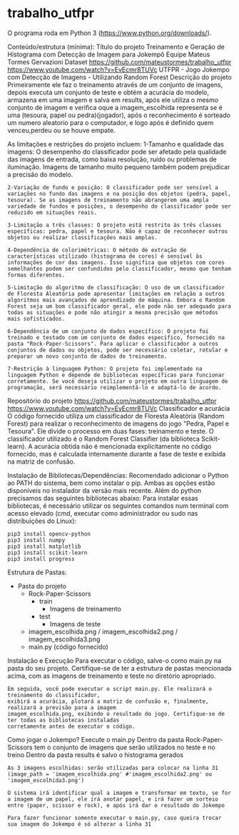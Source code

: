 # trabalho_utfpr
O programa roda em Python 3 (https://www.python.org/downloads/). 

Conteúdo/estrutura (mínima):
Título do projeto
	Treinamento e Geração de Histograma com Detecção de Imagem para Jokempô
Equipe
	Mateus Tormes Gervazioni
Dataset
	https://github.com/mateustormes/trabalho_utfpr
  https://www.youtube.com/watch?v=EvEcmr8TUVc
  UTFPR - Jogo Jokempo com Detecção de Imagens - Utilizando Random Forest
Descrição do projeto
	Primeiramente ele faz o treinamento através de um conjunto de imagens, depois executa um conjunto de teste
	e obtém a acurácia do modelo, armazena em uma imagem e salva em results, após ele utiliza o mesmo conjunto de imagem e verifica oque a imagem_escolhida representa se é uma (tesoura, papel ou pedra)(jogador),
	após o reconhecimento é sorteado um numero aleatorio para o computador, e logo após é definido quem venceu,perdeu ou se houve empate.

As limitações e restrições do projeto incluem:
    1-Tamanho e qualidade das imagens: O desempenho do classificador pode ser afetado pela qualidade das imagens de entrada, como baixa resolução, ruído ou problemas de iluminação. Imagens de tamanho muito pequeno também podem prejudicar a precisão do modelo.

    2-Variação de fundo e posição: O classificador pode ser sensível a variações no fundo das imagens e na posição dos objetos (pedra, papel, tesoura). Se as imagens de treinamento não abrangerem uma ampla variedade de fundos e posições, o desempenho do classificador pode ser reduzido em situações reais.

    3-Limitação a três classes: O projeto está restrito às três classes específicas: pedra, papel e tesoura. Não é capaz de reconhecer outros objetos ou realizar classificações mais amplas.

    4-Dependência de colorimétricas: O método de extração de características utilizado (histograma de cores) é sensível às informações de cor das imagens. Isso significa que objetos com cores semelhantes podem ser confundidos pelo classificador, mesmo que tenham formas diferentes.

    5-Limitação do algoritmo de classificação: O uso de um classificador de Floresta Aleatória pode apresentar limitações em relação a outros algoritmos mais avançados de aprendizado de máquina. Embora o Random Forest seja um bom classificador geral, ele pode não ser adequado para todas as situações e pode não atingir a mesma precisão que métodos mais sofisticados.

    6-Dependência de um conjunto de dados específico: O projeto foi treinado e testado com um conjunto de dados específico, fornecido na pasta "Rock-Paper-Scissors". Para aplicar o classificador a outros conjuntos de dados ou objetos, pode ser necessário coletar, rotular e preparar um novo conjunto de dados de treinamento.

    7-Restrição à linguagem Python: O projeto foi implementado na linguagem Python e depende de bibliotecas específicas para funcionar corretamente. Se você deseja utilizar o projeto em outra linguagem de programação, será necessário reimplementá-lo e adaptá-lo de acordo.
Repositório do projeto
	https://github.com/mateustormes/trabalho_utfpr
  https://www.youtube.com/watch?v=EvEcmr8TUVc
Classificador e acurácia
	O código fornecido utiliza um classificador de Floresta Aleatória (Random Forest) para realizar 
	o reconhecimento de imagens do jogo "Pedra, Papel e Tesoura". Ele divide o processo em duas fases:
	treinamento e teste.
	O classificador utilizado é o Random Forest Classifier (da biblioteca Scikit-learn). A acurácia obtida 
	não é mencionada explicitamente no código fornecido, mas é calculada internamente durante a fase
	 de teste e exibida na matriz de confusão.

Instalação de Bibliotecas/Dependências:
    Recomendado adicionar o Python ao PATH do sistema, bem como instalar o pip. Ambas as opções estão disponíveis no instalador da versão mais recente.
    Além do python precisamos das seguintes bibliotecas abaixo: 
    Para instalar essas bibliotecas, é necessário utilizar os seguintes comandos num terminal com acesso elevado (cmd, executar como administrador ou sudo nas distribuições do Linux):

	pip3 install opencv-python
    pip3 install numpy
    pip3 install matplotlib
    pip3 install scikit-learn
    pip3 install progress
Estrutura de Pastas:
- Pasta do projeto
  - Rock-Paper-Scissors
    - train
      - Imagens de treinamento
    - test
      - Imagens de teste
  - imagem_escolhida.png / imagem_escolhida2.png / imagem_escolhida3.png
  - main.py (código fornecido)

Instalação e Execução
	Para executar o código, salve-o como main.py na pasta do seu projeto. Certifique-se de ter a estrutura 
	de pastas mencionada acima, com as imagens de treinamento e teste no diretório apropriado.

    Em seguida, você pode executar o script main.py. Ele realizará o treinamento do classificador,
    exibirá a acurácia, plotará a matriz de confusão e, finalmente, realizará a previsão para a imagem
    imagem_escolhida.png, exibindo o resultado do jogo. Certifique-se de ter todas as bibliotecas instaladas
    corretamente antes de executar o código.
Como jogar o Jokempo?
    Execute o main.py
    Dentro da pasta Rock-Paper-Scissors tem o conjunto de imagens que serão utilizados no teste e no treino
    Dentro da pasta results é salvo o histograma gerados

    As 3 imagens escolhidas: serão utilizadas para colocar na linha 31 
    (image_path = 'imagem_escolhida.png' #'imagem_escolhida2.png' ou 'imagem_escolhida3.png')

    O sistema irá identificar qual a imagem e transformar em texto, se for a imagem de um papel, ele irá anotar papel, e irá fazer um sorteio entre (paper, scissor e rock), e após irá dar o resultado do Jokempo

    Para fazer funcionar somente executar o main.py, caso queira trocar sua imagem do Jokempo é só alterar a linha 31